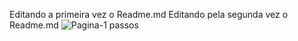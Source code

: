 Editando a primeira vez o Readme.md                                                 Editando pela segunda vez o Readme.md
![Pagina-1 passos](/Downloads/img/passo1.png)
